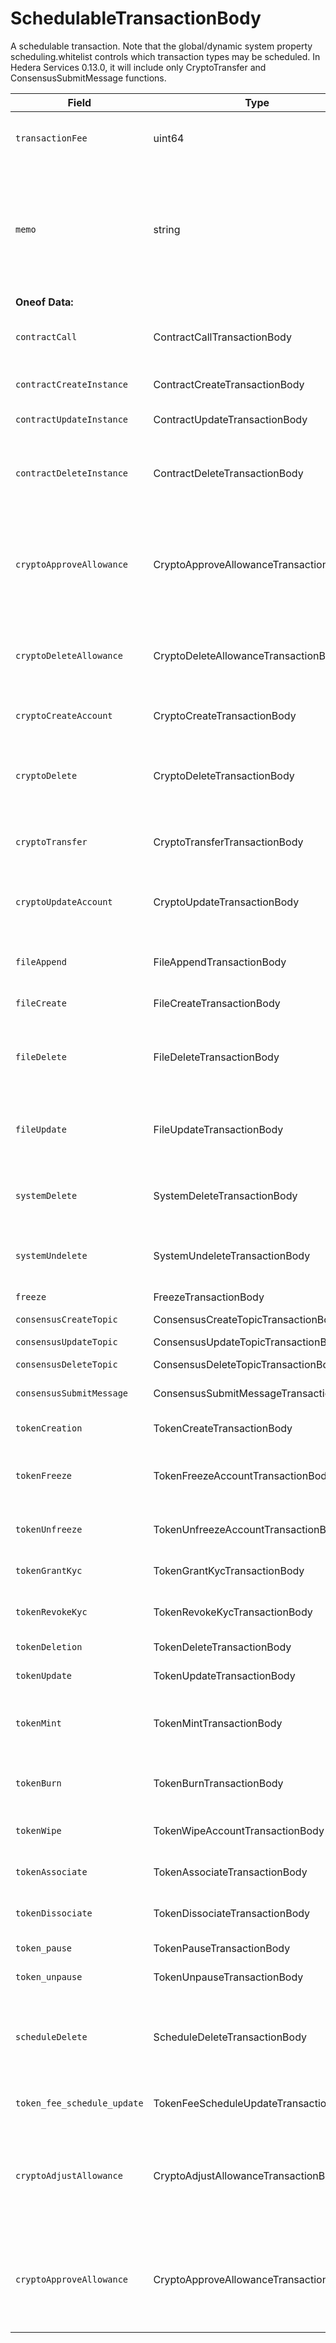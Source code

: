 # SchedulableTransactionBody

A schedulable transaction. Note that the global/dynamic system property scheduling.whitelist controls which transaction types may be scheduled. In Hedera Services 0.13.0, it will include only CryptoTransfer and ConsensusSubmitMessage functions.

| Field                       | Type                                  | Description                                                                                                          |
| --------------------------- | ------------------------------------- | -------------------------------------------------------------------------------------------------------------------- |
| `transactionFee`            | uint64                                | The maximum transaction fee the client is willing to pay                                                             |
| `memo`                      | string                                | A memo to include the execution record; the UTF-8 encoding may be up to 100 bytes and must not include the zero byte |
| **Oneof Data:**             |                                       |                                                                                                                      |
| `contractCall`              | ContractCallTransactionBody           | Calls a function of a contract instance                                                                              |
| `contractCreateInstance`    | ContractCreateTransactionBody         | Creates a contract instance                                                                                          |
| `contractUpdateInstance`    | ContractUpdateTransactionBody         | Updates a contract                                                                                                   |
| `contractDeleteInstance`    | ContractDeleteTransactionBody         | Delete contract and transfer remaining balance into specified account                                                |
| `cryptoApproveAllowance`    | CryptoApproveAllowanceTransactionBody | Adds one or more approved allowances for spenders to transfer the paying account's hbar or tokens.                   |
| `cryptoDeleteAllowance`     | CryptoDeleteAllowanceTransactionBody  | Deletes one or more NFT allowances from an owner's account                                                           |
| `cryptoCreateAccount`       | CryptoCreateTransactionBody           | Create a new cryptocurrency account                                                                                  |
| `cryptoDelete`              | CryptoDeleteTransactionBody           | Delete a cryptocurrency account (mark as deleted, and transfer hbars out)                                            |
| `cryptoTransfer`            | CryptoTransferTransactionBody         | Transfer amount between accounts                                                                                     |
| `cryptoUpdateAccount`       | CryptoUpdateTransactionBody           | Modify information such as the expiration date for an account                                                        |
| `fileAppend`                | FileAppendTransactionBody             | Add bytes to the end of the contents of a file                                                                       |
| `fileCreate`                | FileCreateTransactionBody             | Create a new file                                                                                                    |
| `fileDelete`                | FileDeleteTransactionBody             | Delete a file (remove contents and mark as deleted until it expires)                                                 |
| `fileUpdate`                | FileUpdateTransactionBody             | Modify information such as the expiration date for a file                                                            |
| `systemDelete`              | SystemDeleteTransactionBody           | Hedera administrative deletion of a file or smart contract                                                           |
| `systemUndelete`            | SystemUndeleteTransactionBody         | To undelete an entity deleted by SystemDelete                                                                        |
| `freeze`                    | FreezeTransactionBody                 | Freeze the nodes                                                                                                     |
| `consensusCreateTopic`      | ConsensusCreateTopicTransactionBody   | Creates a topic                                                                                                      |
| `consensusUpdateTopic`      | ConsensusUpdateTopicTransactionBody   | Updates a topic                                                                                                      |
| `consensusDeleteTopic`      | ConsensusDeleteTopicTransactionBody   | Deletes a topic                                                                                                      |
| `consensusSubmitMessage`    | ConsensusSubmitMessageTransactionBody | Submits message to a topic                                                                                           |
| `tokenCreation`             | TokenCreateTransactionBody            | Creates a token instance                                                                                             |
| `tokenFreeze`               | TokenFreezeAccountTransactionBody     | Freezes account not to be able to transact with a token                                                              |
| `tokenUnfreeze`             | TokenUnfreezeAccountTransactionBody   | Unfreezes account for a token                                                                                        |
| `tokenGrantKyc`             | TokenGrantKycTransactionBody          | Grants KYC to an account for a token                                                                                 |
| `tokenRevokeKyc`            | TokenRevokeKycTransactionBody         | Revokes KYC of an account for a token                                                                                |
| `tokenDeletion`             | TokenDeleteTransactionBody            | Deletes a token instance                                                                                             |
| `tokenUpdate`               | TokenUpdateTransactionBody            | Updates a token instance                                                                                             |
| `tokenMint`                 | TokenMintTransactionBody              | Mints new tokens to a token's treasury account                                                                       |
| `tokenBurn`                 | TokenBurnTransactionBody              | Burns tokens from a token's treasury account                                                                         |
| `tokenWipe`                 | TokenWipeAccountTransactionBody       | Wipes amount of tokens from an account                                                                               |
| `tokenAssociate`            | TokenAssociateTransactionBody         | Associate tokens to an account                                                                                       |
| `tokenDissociate`           | TokenDissociateTransactionBody        | Dissociate tokens from an account                                                                                    |
| `token_pause`               | TokenPauseTransactionBody             | Pauses the Token                                                                                                     |
| `token_unpause`             | TokenUnpauseTransactionBody           | Unpauses the Token                                                                                                   |
| `scheduleDelete`            | ScheduleDeleteTransactionBody         | Marks a schedule in the network's action queue as deleted, preventing it from executing                              |
| `token_fee_schedule_update` | TokenFeeScheduleUpdateTransactionBody | Updates a token's custom fee schedule                                                                                |
| `cryptoAdjustAllowance`     | CryptoAdjustAllowanceTransactionBody  | Adjusts the approved allowance for a spender to transfer the paying account's hbar or tokens                         |
| `cryptoApproveAllowance`    | CryptoApproveAllowanceTransactionBody | Adds one or more approved allowances for spenders to transfer the paying account's hbar or tokens                    |
